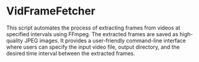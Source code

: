 # VidFrameFetcher
This script automates the process of extracting frames from videos at specified intervals using FFmpeg. The extracted frames are saved as high-quality JPEG images. It provides a user-friendly command-line interface where users can specify the input video file, output directory, and the desired time interval between the extracted frames.
